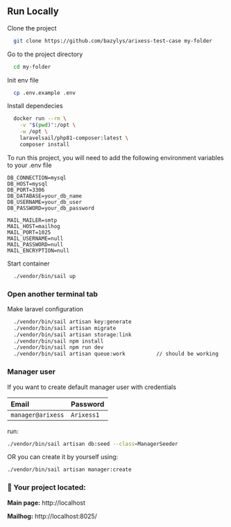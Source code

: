 
## Run Locally

Clone the project

```bash
  git clone https://github.com/bazylys/arixess-test-case my-folder
```

Go to the project directory

```bash
  cd my-folder
```

Init env file

```bash
  cp .env.example .env
```

Install dependecies

```bash
  docker run --rm \
    -v "$(pwd)":/opt \
    -w /opt \
    laravelsail/php81-composer:latest \
    composer install
```


To run this project, you will need to add the following environment variables to your .env file
```
DB_CONNECTION=mysql
DB_HOST=mysql
DB_PORT=3306
DB_DATABASE=your_db_name
DB_USERNAME=your_db_user
DB_PASSWORD=your_db_password
```
```
MAIL_MAILER=smtp
MAIL_HOST=mailhog
MAIL_PORT=1025
MAIL_USERNAME=null
MAIL_PASSWORD=null
MAIL_ENCRYPTION=null
```

Start container

```bash
  ./vendor/bin/sail up
```

### Open another terminal tab

Make laravel configuration

```bash
  ./vendor/bin/sail artisan key:generate
  ./vendor/bin/sail artisan migrate
  ./vendor/bin/sail artisan storage:link
  ./vendor/bin/sail npm install
  ./vendor/bin/sail npm run dev
  ./vendor/bin/sail artisan queue:work          // should be working
```

### Manager user

If you want to create default manager user with credentials

| Email | Password     |
| :-------- | :------- |
| `manager@arixess` | `Arixess1` |

run:
```bash
./vendor/bin/sail artisan db:seed --class=ManagerSeeder
```

OR you can create it by yourself using:

```bash
./vendor/bin/sail artisan manager:create
```
### 🚀 Your project located:

**Main page:** http://localhost

**Mailhog:** http://localhost:8025/
